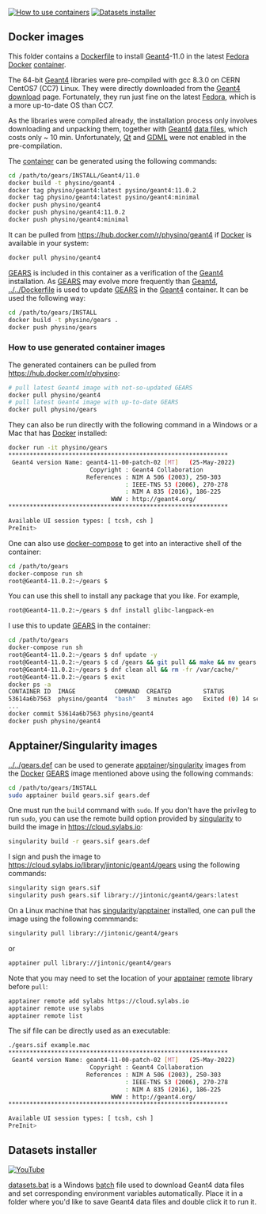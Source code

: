 [![How to use containers](https://img.shields.io/badge/use-containers-yellow.svg)](#how-to-use-generated-container-images)
[![Datasets installer](https://img.shields.io/badge/datasets-installer-blue.svg)](#datasets-installer)

## Docker images

This folder contains a [Dockerfile](Dockerfile) to install [Geant4][]-11.0 in the latest [Fedora][] [Docker][] [container][].

The 64-bit [Geant4][] libraries were pre-compiled with gcc 8.3.0 on CERN CentOS7 (CC7) Linux. They were directly downloaded from the [Geant4][] [download][] page. Fortunately, they run just fine on the latest [Fedora][], which is a more up-to-date OS than CC7.

As the libraries were compiled already, the installation process only involves downloading and unpacking them, together with [Geant4][] [data files][download], which costs only ~ 10 min. Unfortunately, [Qt][] and [GDML][] were not enabled in the pre-compilation.

The [container](https://hub.docker.com/r/physino/geant4) can be generated using the following commands:

```sh
cd /path/to/gears/INSTALL/Geant4/11.0
docker build -t physino/geant4 .
docker tag physino/geant4:latest pysino/geant4:11.0.2
docker tag physino/geant4:latest pysino/geant4:minimal
docker push physino/geant4
docker push physino/geant4:11.0.2
docker push physino/geant4:minimal
```

It can be pulled from <https://hub.docker.com/r/physino/geant4> if [Docker][] is available in your system:

```sh
docker pull physino/geant4
```

[GEARS][] is included in this container as a verification of the [Geant4][] installation. As [GEARS][] may evolve more frequently than [Geant4][], [../../Dockerfile](../../Dockerfile) is used to update [GEARS][] in the [Geant4][] container. It can be used the following way:

```sh
cd /path/to/gears/INSTALL
docker build -t physino/gears .
docker push physino/gears
```

### How to use generated container images

The generated containers can be pulled from <https://hub.docker.com/r/physino>:

```sh
# pull latest Geant4 image with not-so-updated GEARS
docker pull physino/geant4
# pull latest Geant4 image with up-to-date GEARS
docker pull physino/gears
```

They can also be run directly with the following command in a Windows or a Mac that has [Docker][] installed:

```sh
docker run -it physino/gears
**************************************************************
 Geant4 version Name: geant4-11-00-patch-02 [MT]   (25-May-2022)
                       Copyright : Geant4 Collaboration
                      References : NIM A 506 (2003), 250-303
                                 : IEEE-TNS 53 (2006), 270-278
                                 : NIM A 835 (2016), 186-225
                             WWW : http://geant4.org/
**************************************************************

Available UI session types: [ tcsh, csh ]
PreInit>
```

One can also use [docker-compose](https://docs.docker.com/engine/reference/commandline/compose_run/) to get into an interactive shell of the container:

```sh
cd /path/to/gears
docker-compose run sh
root@Geant4-11.0.2:~/gears $
```

You can use this shell to install any package that you like. For example,

```sh
root@Geant4-11.0.2:~/gears $ dnf install glibc-langpack-en
```

I use this to update [GEARS][] in the container:
```sh
cd /path/to/gears
docker-compose run sh
root@Geant4-11.0.2:~/gears $ dnf update -y
root@Geant4-11.0.2:~/gears $ cd /gears && git pull && make && mv gears /usr/bin
root@Geant4-11.0.2:~/gears $ dnf clean all && rm -fr /var/cache/*
root@Geant4-11.0.2:~/gears $ exit
docker ps -a
CONTAINER ID  IMAGE           COMMAND  CREATED         STATUS                     PORTS  NAMES
53614a6b7563  physino/geant4  "bash"   3 minutes ago   Exited (0) 14 seconds ago         eloquent_napier
...
docker commit 53614a6b7563 physino/geant4
docker push physino/geant4
```

## Apptainer/Singularity images

[../../gears.def](../../gears.def) can be used to generate [apptainer][]/[singularity][] images from the [Docker][] [GEARS][] image mentioned above using the following commands:

```sh
cd /path/to/gears/INSTALL
sudo apptainer build gears.sif gears.def
```

One must run the `build` command with `sudo`. If you don't have the privileg to run `sudo`, you can use the remote build option provided by [singularity][] to build the image in <https://cloud.sylabs.io>:

```sh
singularity build -r gears.sif gears.def
```

I sign and push the image to <https://cloud.sylabs.io/library/jintonic/geant4/gears> using the following commands:

```sh
singularity sign gears.sif
singularity push gears.sif library://jintonic/geant4/gears:latest
```

On a Linux machine that has [singularity][]/[apptainer][] installed, one can pull the image using the following commmands:

```sh
singularity pull library://jintonic/geant4/gears
```
or
```sh
apptainer pull library://jintonic/geant4/gears
```

Note that you may need to set the location of your [apptainer][] [remote][] library before `pull`:

```sh
apptainer remote add sylabs https://cloud.sylabs.io
apptainer remote use sylabs
apptainer remote list
```

The sif file can be directly used as an executable:
```sh
./gears.sif example.mac
**************************************************************
 Geant4 version Name: geant4-11-00-patch-02 [MT]   (25-May-2022)
                       Copyright : Geant4 Collaboration
                      References : NIM A 506 (2003), 250-303
                                 : IEEE-TNS 53 (2006), 270-278
                                 : NIM A 835 (2016), 186-225
                             WWW : http://geant4.org/
**************************************************************

Available UI session types: [ tcsh, csh ]
PreInit>
```

## Datasets installer
[![YouTube](https://img.shields.io/badge/You-Tube-red.svg)](https://youtu.be/OIhNBPfaTm8)

[datasets.bat](datasets.bat) is a Windows [batch][] file used to download Geant4 data files and set corresponding environment variables automatically. Place it in a folder where you'd like to save Geant4 data files and double click it to run it.

[Geant4]: https://geant4.web.cern.ch
[Fedora]: https://getfedora.org
[Docker]: https://www.docker.com
[container]: https://www.docker.com/resources/what-container
[download]: https://geant4.web.cern.ch/support/download
[Qt]: https://geant4-userdoc.web.cern.ch/UsersGuides/ForApplicationDeveloper/html/Visualization/visdrivers.html#qt
[GDML]: https://geant4-userdoc.web.cern.ch/UsersGuides/ForApplicationDeveloper/html/Detector/Geometry/geomXML.html
[GEARS]: https://github.com/jintonic/gears
[batch]: https://en.wikipedia.org/wiki/Batch_file
[singularity]: https://en.wikipedia.org/wiki/Singularity_(software)
[apptainer]: https://apptainer.org
[remote]: https://apptainer.org/docs/user/1.0/endpoint.html
